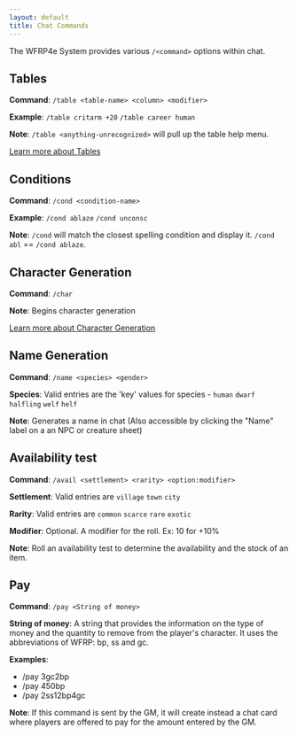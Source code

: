 ```yaml
---
layout: default
title: Chat Commands
---
```


The WFRP4e System provides various `/<command>` options within chat. 

## Tables
**Command**: `/table <table-name> <column> <modifier>`

**Example**: `/table critarm +20` `/table career human`

**Note**: `/table <anything-unrecognized>` will pull up the table help menu.

[Learn more about Tables]()

## Conditions
**Command**: `/cond <condition-name>`

**Example**: `/cond ablaze` `/cond unconsc`

**Note**: `/cond` will match the closest spelling condition and display it. `/cond abl` == `/cond ablaze`.

## Character Generation
**Command**: `/char`

**Note**: Begins character generation

[Learn more about Character Generation](https://github.com/moo-man/WFRP4e-FoundryVTT/wiki/Character-Generation)

## Name Generation
**Command**: `/name <species> <gender>`

**Species**: Valid entries are the 'key' values for species - `human` `dwarf` `halfling` `welf` `helf`

**Note**: Generates a name in chat (Also accessible by clicking the "Name" label on a an NPC or creature sheet)

## Availability test
**Command**: `/avail <settlement> <rarity> <option:modifier>`

**Settlement**: Valid entries are `village` `town` `city`

**Rarity**: Valid entries are `common` `scarce` `rare` `exotic`

**Modifier**: Optional. A modifier for the roll. Ex: 10 for +10%

**Note**: Roll an availability test to determine the availability and the stock of an item.

## Pay
**Command**: `/pay <String of money>`

**String of money**: A string that provides the information on the type of money and the quantity to remove from the player's character. It uses the abbreviations of WFRP: bp, ss and gc.

**Examples**:
* /pay 3gc2bp
* /pay 450bp
* /pay 2ss12bp4gc

**Note**: If this command is sent by the GM, it will create instead a chat card where players are offered to pay for the amount entered by the GM.